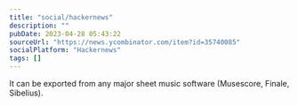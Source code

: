 ```yaml
---
title: "social/hackernews"
description: ""
pubDate: 2023-04-28 05:43:22
sourceUrl: "https://news.ycombinator.com/item?id=35740085"
socialPlatform: "Hackernews"
tags: []
---
```


It can be exported from any major sheet music software (Musescore, Finale, Sibelius).

